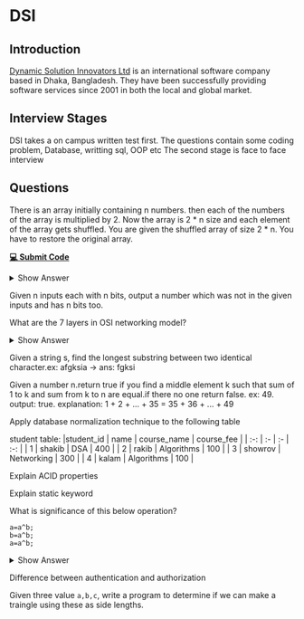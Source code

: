 # DSI

## Introduction
[Dynamic Solution Innovators Ltd](https://www.dsinnovators.com/) is an international software company based in Dhaka, Bangladesh. They have been successfully providing software services since 2001 in both the local and global market.
## Interview Stages
DSI takes a on campus written test first. The questions contain some coding problem, Database, writting sql, OOP etc
The second stage is face to face interview

## Questions
<article>

There is an array initially containing n numbers. then each of the numbers of the array is multiplied by 2. Now the array is 2 * n size and each element of the array gets shuffled. You are given the shuffled array of size 2 * n. You have to restore the original array.

[**💻 Submit Code**](https://supecoder.dev/questions/Find%20Original%20Array%20From%20Doubled%20Array?questionId=66ae10189e71a163cdd2011b)
<details><summary>Show Answer</summary>

```C++
bool restoreDouble(vector<int> input,vector<int>& output){
    int n = input.size();
    map<int,int> marked;
    sort(input.begin(),input.end());
    for(int i=0;i<n;i++){
        if( marked[ input[i] ] == 0 ) {
            output.push_back( input[i] );
            marked[ 2*input[i] ] ++;
        }else{
            marked[ input[i] ]--;
        }
    }
    for( auto entry:marked ){
        if( entry.second != 0 ) return false;
    }
    return true;
}
```
</details>
</article>

<article>

Given n inputs each with n bits, output a number which was not in the given inputs and has n bits too.
</article>

<article>

What are the 7 layers in OSI networking model? 
<details><summary>Show Answer</summary>

![](https://cf-assets.www.cloudflare.com/slt3lc6tev37/6ZH2Etm3LlFHTgmkjLmkxp/59ff240fb3ebdc7794ffaa6e1d69b7c2/osi_model_7_layers.png)

</details>
</article>

<article>

Given a string s, find the longest substring between two identical character.ex: afgksia -> ans: fgksi
</article>

<article>

Given a number n.return true if you find a middle element k such that sum of 1 to k and sum from k to n are equal.if there no one return false.
    ex: 49.
	output: true.
	explanation: 1 + 2 + ... + 35 = 35 + 36 + ... + 49
</article>

<article>

Apply database normalization technique to the following table

student table:
|student_id | name    | course_name | course_fee |
| :-: | :- | :- | :-: |
| 1 	   | shakib  | DSA         | 400	  |
| 2 	   | rakib   | Algorithms  | 100	  |
| 3 	   | showrov | Networking  | 300	  |
| 4 	   | kalam   | Algorithms  | 100	  |
</article>

<article>

Explain ACID properties
</article>

<article>

Explain static keyword
</article>

<article>

What is significance of this below operation?

```
a=a^b;
b=a^b;
a=a^b;
```
   
<details><summary>Show Answer</summary>

Swaps the value of a and b without a third variable using bit manipulation
</details>
</article>

<article>

Difference between authentication and authorization
</article>

<article>

Given three value `a,b,c`, write a program to determine if we can make a traingle using these as side lengths.
</article>

